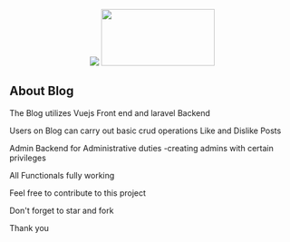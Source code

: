 <div>

<p align="center">
<img class="pull-left" src="https://laravel.com/assets/img/components/logo-laravel.svg">
<img class="pull-right" src="https://www.codingmart.com/uploads/post/image/587315bb8ca7856ad9bbd2f4/vuejs-logo.jpg" style="width:200px" height="100px">
</p>

</div>

## About Blog

The Blog utilizes Vuejs Front end and laravel Backend

Users on Blog can carry out basic crud operations
Like and Dislike Posts

Admin Backend for Administrative duties
-creating admins with certain privileges

All Functionals fully working


Feel free to contribute to this project

Don't forget to star and fork

Thank you